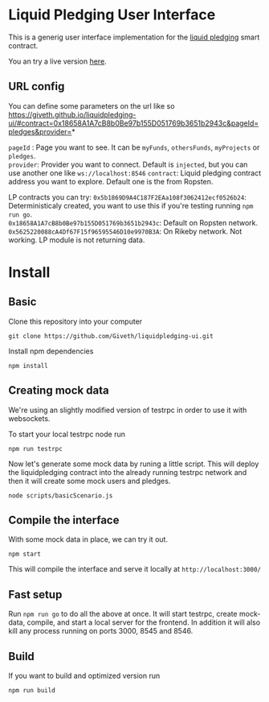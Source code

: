 # Liquid Pledging User Interface

This is a generig user interface implementation for the [liquid pledging](https://github.com/Giveth/liquidpledging) smart contract.

You an try a live version [here](https://giveth.github.io/liquidpledging-ui/).

## URL config

You can define some parameters on the url like so
https://giveth.github.io/liquidpledging-ui/#contract=0x18658A1A7cB8b0Be97b155D051769b3651b2943c&pageId=pledges&provider=*

`pageId` : Page you want to see. It can be `myFunds`, `othersFunds`, `myProjects` or `pledges`.  
`provider`: Provider you want to connect. Default is `injected`, but you can use another one like `ws://localhost:8546`
`contract`: Liquid pledging contract address you want to explore. Default one is the from Ropsten.

LP contracts you can try:
`0x5b1869D9A4C187F2EAa108f3062412ecf0526b24`: Deterministicaly created, you want to use this if you're testing running `npm run go`.  
`0x18658A1A7cB8b0Be97b155D051769b3651b2943c`: Default on Ropsten network.  
`0x5625220088cA4Df67F15f96595546D10e9970B3A`: On Rikeby network. Not working. LP module is not returning data.



# Install
## Basic

Clone this repository into your computer

`git clone https://github.com/Giveth/liquidpledging-ui.git`

Install npm dependencies

`npm install`


## Creating mock data

We're using an slightly modified version of testrpc in order to use it with websockets.

To start your local testrpc node run

`npm run testrpc`

Now let's generate some mock data by runing a little script.
This will deploy the liquidpledging contract into the already running testrpc network and then it will create some mock users and pledges.

`node scripts/basicScenario.js`

## Compile the interface

With some mock data in place, we can try it out.

`npm start`

This will compile the interface and serve it locally at  `http://localhost:3000/`

## Fast setup

Run `npm run go` to do all the above at once.
It will start testrpc, create mock-data, compile, and start a local server for the frontend.
In addition it will also kill any process running on ports 3000, 8545 and 8546.

## Build

If you want to build and optimized version run

`npm run build`


